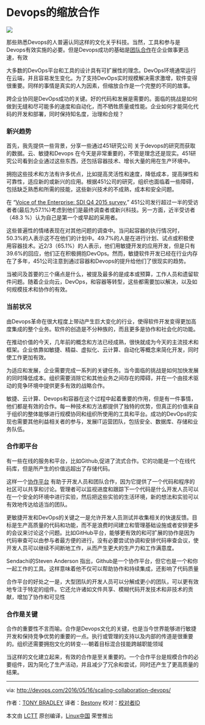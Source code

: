 Devops的缩放合作
=================================

![](http://devops.com/wp-content/uploads/2016/05/ScalingCollaboration.jpg)

那些熟悉Devops的人普遍认同这样的文化关乎科技。当然，工具和参与是Devops有效实施的必要。但是Devops成功的基础是[团队合作][1]在企业做事更迅速，有效


大多数的DevOps平台和工具的设计具有可扩展性的理念。DevOps环境通常运行在云端，并且容易发生变化。为了支持DevOps实时规模解决需求激增，软件变得很重要。同样的事情是真实的人为因素，但缩放合作是一个完整的不同的故事。


跨企业协同是DevOps成功的关键。好的代码和发展是需要的。面临的挑战是如何做到无缝和尽可能多的速度和自动化，而不牺牲质量或性能。企业如何才能简化代码的开发和部署，同时保持知名度，治理和合规？

### 新兴趋势

首先，我先提供一些背景，分享一些通过451研究公司 关于devops的研究而获取的数据。云、敏捷和Devops 在今天是非常重要的，不管是理念还是现实。451研究公司看到企业通过这些东西，还包括容器技术、增长大量的用在生产环境中。

拥抱这些技术和方法有许多优点，比如提高灵活性和速度，降低成本，提高弹性和可靠性，适应新的或新兴的应用。根据451公司的研究，组织也面临着一些障碍，包括缺乏熟悉和所需的技能，这些新兴技术的不成熟，成本和安全问题。

在 “[Voice of the Enterprise: SDI Q4 2015 survey][2],” 451公司发行超过一半的受访者者(最后为57.1%)考虑到他们是最终调查者或新兴科技。另一方面，近半受访者（48.3 %）认为自己是第一个或早起的采用者。

这些普遍性的情绪表现在对其他问题的调查中。当问起容器的执行情况时，50.3%的人表示这不在他们的计划中。49.7%的人是在进行计划、试点或积极使用容器技术。近2/3（65.1%）的人表示，他们用敏捷开发的应用开发，但是只有39.6%的回应，他们正在积极拥抱DevOps。然而，敏捷软件开发已经在行业内存在了多年，451公司注意到通过容器和Devops的提升给他们了很现实的趋势。

当被问及首要的三个痛点是什么，被提及最多的是成本或预算，工作人员和遗留软件问题。随着企业向云，DevOps，和容器等转型，这些都需要加以解决，以及如何规模技术和协作的有效。

### 当前状况

由Devops革命在很大程度上带动产生巨大变化的行业，使得软件开发变得更加高度集成的整个业务。软件的创造是不分种族的，而且更多是协作和社会化的功能。

在推动价值的今天，几年前的概念和方法已经成熟，很快就成为今天的主流技术和框架。企业依靠如敏捷、精益、虚拟化、云计算、自动化等概念来简化开发，同时使工作更加有效。

为适应和发展，企业需要完成一系列的关键任务。当今面临的挑战是如何加快发展的同时降低成本。组织需要消除它和其他业务之间存在的障碍，并在一个由技术驱动的竞争环境中提供更多有效的战略合作。

敏捷、云计算、Devops和容器在这个过程中起着重要的作用，但是有一件事情，他们都是有效的合作。每一种技术和方法都提供了独特的优势，但真正的价值来自于组织的整体能够进行规模协同和组织所使用的工具和平台。成功的DevOps的实现也需要其他利益相关者的参与，发展IT运营团队，包括安全、数据库、存储和业务队伍。

### 合作即平台

有一些在线的服务和平台，比如Github,促进了流式合作。它的功能是一个在线代码库，但是所产生的价值远超出了存储代码。


这样一个[协作平台][4] 有助于开发人员和团队合作，因为它提供了一个代码和程序的社区可以共享和讨论。管理者可以监视进度和跟踪下一个代码是什么开发人员可以在一个安全的环境中进行实验，然后把这些实验的生活环境，新的想法和实验可以有效地传达给适当的团队。

更敏捷开发和DevOps的关键之一是允许开发人员测试并收集相关的快速反馈。目标是生产高质量的代码和功能，而不是浪费时间建立和管理基础设施或者安排更多的会议来讨论这个问题。比如GitHub平台，能够更有效的和可扩展的协作是因为代码审查可以由参与者最方便的进行。没有必要尝试协调和安排代码审查会议，使开发人员可以继续不间断地工作，从而产生更大的生产力和工作满意度。

Sendachi的Steven Anderson 指出，Github是一个协作平台，但它也是一个和你一起工作的工具。这样意味着他不仅可以帮助协作和持续集成，还影响了代码质量

合作平台的好处之一是，大型团队的开发人员可以分解成更小的团队，可以更有效地专注于特定的组件。它还允许诸如文件共享、模糊代码开发技术和非技术的贡献，增加了协作和可见性

### 合作是关键

合作的重要性不言而喻。合作是Devops文化的关键，也是当今世界能够进行敏捷开发和保持竞争优势的重要的一点。执行或管理的支持以及内部的传道是很重要的。组织还需要拥抱文化的转变---朝着目标混合技能跨越职能领域

当这样的文化建立起来，有效的合作是至关重要的。一个合作平台是规模合作的必要组件，因为简化了生产活动，并且减少了冗余和尝试，同时还产生了更高质量的结果。


--------------------------------------------------------------------------------

via: http://devops.com/2016/05/16/scaling-collaboration-devops/

作者：[TONY BRADLEY][a]
译者：[Bestony](https://github.com/Bestony)
校对：[校对者ID](https://github.com/校对者ID)

本文由 [LCTT](https://github.com/LCTT/TranslateProject) 原创编译，[Linux中国](https://linux.cn/) 荣誉推出

[a]: http://devops.com/author/tonybsg/
[1]: http://devops.com/2014/12/15/four-strategies-supporting-devops-collaboration/
[2]: https://451research.com/
[3]: https://451research.com/customer-insight-voice-of-the-enterprise-overview
[4]: http://devops.com/events/analytics-of-collaboration-on-github/
